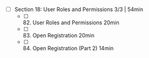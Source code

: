 - [ ] Section 18: User Roles and Permissions 3/3 | 54min
  - [ ] 82. User Roles and Permissions 20min
  - [ ] 83. Open Registration 20min
  - [ ] 84. Open Registration (Part 2) 14min
